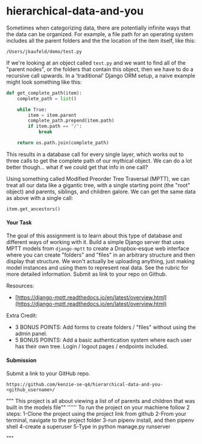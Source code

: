 # hierarchical-data-and-you

Sometimes when categorizing data, there are potentially infinite ways that the data can be organized. For example, a file path for an operating system includes all the parent folders and the the location of the item itself, like this:

```
/Users/jkaufeld/demo/test.py
```

If we're looking at an object called `test.py` and we want to find all of the "parent nodes", or the folders that contain this object, then we have to do a recursive call upwards. In a 'traditional' Django ORM setup, a naive example might look something like this:

```python
def get_complete_path(item):
    complete_path = list()

    while True:
        item = item.parent
        complete_path.prepend(item.path)
        if item.path == "/":
            break

    return os.path.join(complete_path)
```

This results in a database call for every single layer, which works out to three calls to get the complete path of our mythical object. We can do a lot better though... what if we could get that info in one call?

Using something called Modified Preorder Tree Traversal (MPTT), we can treat all our data like a gigantic tree, with a single starting point (the "root" object) and parents, siblings, and children galore. We can get the same data as above with a single call:

```
item.get_ancestors()
```

#### **Your Task**

The goal of this assignment is to learn about this type of database and different ways of working with it. Build a simple Django server that uses MPTT models from `django-mptt` to create a Dropbox-esque web interface where you can create "folders" and "files" in an arbitrary structure and then display that structure. We won't actually be uploading anything, just making model instances and using them to represent real data. See the rubric for more detailed information. Submit as link to your repo on Github.

Resources:

*   [https://django-mptt.readthedocs.io/en/latest/overview.html](https://django-mptt.readthedocs.io/en/latest/overview.html)

Extra Credit:

*   3 BONUS POINTS: Add forms to create folders / "files" without using the admin panel.
*   5 BONUS POINTS: Add a basic authentication system where each user has their own tree. Login / logout pages / endpoints included.

#### **Submission**

Submit a link to your GitHub repo.

```
https://github.com/kenzie-se-q4/hierarchical-data-and-you-<github_username>/
```

"""
This project is all about viewing a list of of parents and children that was built in the models file""
''''''
To run the project on your machiene follow 2 steps:
1-Clone the project using the project link from github
2-From your terminal, navigate to the project folder
3-run pipenv install, and then pipenv shell
4-create a superuser
5-Type in python manage.py runserver

"""

